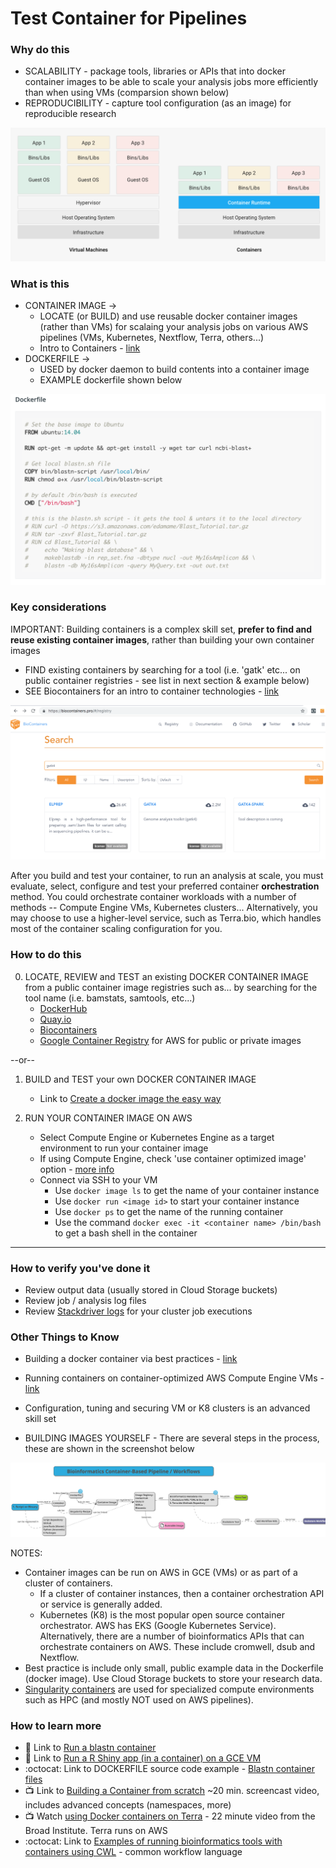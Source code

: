 # Test Container for Pipelines

### Why do this
 - SCALABILITY - package tools, libraries or APIs that into docker container images to be able to scale your analysis jobs more efficiently than when using VMs (comparsion shown below)
 - REPRODUCIBILITY - capture tool configuration (as an image) for reproducible research

 [![vms-containers](/images/vms-containers.png)]()

### What is this
 - CONTAINER IMAGE -> 
   - LOCATE (or BUILD) and use reusable docker container images (rather than VMs) for scalaing your analysis jobs on various AWS pipelines (VMs, Kubernetes, Nextflow, Terra, others...)
   - Intro to Containers - [link](https://cloud.google.com/containers/)
 - DOCKERFILE -> 
   - USED by docker daemon to build contents into a container image
   - EXAMPLE dockerfile shown below

[![blastn-dockerfile](/images/blastn-dockerfile.png)]()

### Key considerations

IMPORTANT: Building containers is a complex skill set, **prefer to find and reuse existing container images**, rather than building your own container images
 - FIND existing containers by searching for a tool (i.e. 'gatk' etc... on public container registries - see list in next section & example below)
 - SEE Biocontainers for an intro to container technologies - [link](https://biocontainers-edu.readthedocs.io/en/latest/)
 

  [![biocontainers-search](/images/biocontainers-search.png)]()
 
 After you build and test your container, to run an analysis at scale, you must evaluate, select, configure and test your preferred container **orchestration** method. You could orchestrate container workloads with a number of methods -- Compute Engine VMs, Kubernetes clusters... Alternatively, you may choose to use a higher-level service, such as Terra.bio, which handles most of the container scaling configuration for you.

### How to do this
0. LOCATE, REVIEW and TEST an existing DOCKER CONTAINER IMAGE  
   from a public container image registries such as... by searching for the tool name (i.e. bamstats, samtools, etc...)
   - [DockerHub](https://hub.docker.com)
   - [Quay.io](https://quay.io/) 
   - [Biocontainers](https://biocontainers.pro/#/)
   - [Google Container Registry](gcr.io) for AWS for public or private images  

--or--
1. BUILD and TEST your own DOCKER CONTAINER IMAGE
    - Link to [Create a docker image the easy way](https://software.broadinstitute.org/firecloud/documentation/article?id=9453)
 
2. RUN YOUR CONTAINER IMAGE ON AWS
   - Select Compute Engine or Kubernetes Engine as a target environment to run your container image
   - If using Compute Engine, check 'use container optimized image' option - [more info](https://cloud.google.com/compute/docs/containers/deploying-containers)
   - Connect via SSH to your VM
      - Use `docker image ls` to get the name of your container instance
      - Use `docker run <image id>` to start your container instance
      - Use `docker ps` to get the name of the running container
      - Use the command `docker exec -it <container name> /bin/bash` to get a bash shell in the container
----


### How to verify you've done it

 - Review output data (usually stored in Cloud Storage buckets)
 - Review job / analysis log files
 - Review [Stackdriver logs](https://cloud.google.com/logging/docs/view/overview) for your cluster job executions

### Other Things to Know
 - Building a docker container via best practices - [link](https://biocontainers-edu.readthedocs.io/en/latest/best_practices.html)
 - Running containers on container-optimized AWS Compute Engine VMs - [link](https://cloud.google.com/compute/docs/containers/deploying-containers)
 - Configuration, tuning and securing VM or K8 clusters is an advanced skill set

 - BUILDING IMAGES YOURSELF - There are several steps in the process, these are shown in the screenshot below

[![tool-to-docker](/images/tool-to-docker.png)]()

NOTES: 
 
 - Container images can be run on AWS in GCE (VMs) or as part of a cluster of containers.  
   - If a cluster of container instances, then a container orchestration API or service is generally added.  
   - Kubernetes (K8) is the most popular open source container orchestrator.  AWS has EKS (Google Kubernetes Service).  Alternatively, there are a number of bioinformatics APIs that can orchestrate containers on AWS.  These include cromwell, dsub and Nextflow.
 - Best practice is include only small, public example data in the Dockerfile (docker image).  Use Cloud Storage buckets to store your research data.
 - [Singularity containers](http://singularity.lbl.gov/) are used for specialized compute environments such as HPC (and mostly NOT used on AWS pipelines). 

### How to learn more
 - 📘 Link to [Run a blastn container](https://biocontainers-edu.biocontainers.pro/en/latest/running_example.html)
  - 📘 Link to [Run a R Shiny app (in a container) on a GCE VM](https://cloudyr.github.io/googleComputeEngineR/articles/shiny-app.html)
 - :octocat: Link to DOCKERFILE source code example - [Blastn container files](https://github.com/lynnlangit/blastn)
 - 📺 Link to [Building a Container from scratch](https://www.youtube.com/watch?v=Utf-A4rODH8) ~20 min. screencast video, includes advanced concepts (namespaces, more)
  - 📺 Watch [using Docker containers on Terra](https://www.youtube.com/watch?v=jv_HSFBYOJs) - 22 minute video from the Broad Institute. Terra runs on AWS
  - :octocat: Link to [Examples of running bioinformatics tools with containers using CWL](https://github.com/genome/analysis-workflows) - common workflow language
